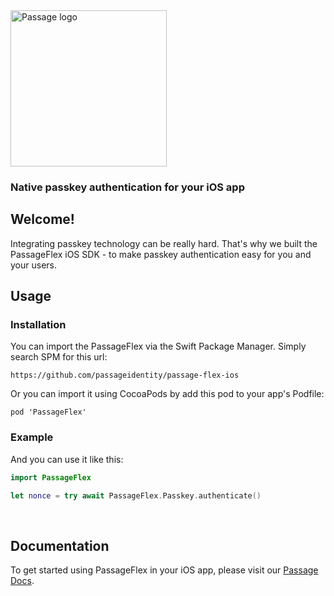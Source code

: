 <img src="https://storage.googleapis.com/passage-docs/passage-logo-gradient.svg" alt="Passage logo" style="width:250px;"/>

### Native passkey authentication for your iOS app
## Welcome!
Integrating passkey technology can be really hard. That's why we built the PassageFlex iOS SDK - to make passkey authentication easy for you and your users.
<br>

## Usage

### Installation

You can import the PassageFlex via the Swift Package Manager. Simply search SPM for this url:
```
https://github.com/passageidentity/passage-flex-ios
```
Or you can import it using CocoaPods by add this pod to your app's Podfile:
```
pod 'PassageFlex'
```

### Example
And you can use it like this:
```swift
import PassageFlex

let nonce = try await PassageFlex.Passkey.authenticate()
```
<br>

## Documentation
To get started using PassageFlex in your iOS app, please visit our [Passage Docs](https://docs.passage.id/mobile/ios/).
